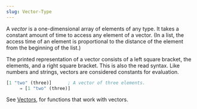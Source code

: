 ```yaml
---
slug: Vector-Type
---
```


A *vector* is a one-dimensional array of elements of any type. It takes a constant amount of time to access any element of a vector. (In a list, the access time of an element is proportional to the distance of the element from the beginning of the list.)

The printed representation of a vector consists of a left square bracket, the elements, and a right square bracket. This is also the read syntax. Like numbers and strings, vectors are considered constants for evaluation.

```lisp
[1 "two" (three)]      ; A vector of three elements.
     ⇒ [1 "two" (three)]
```

See [Vectors](Vectors), for functions that work with vectors.
